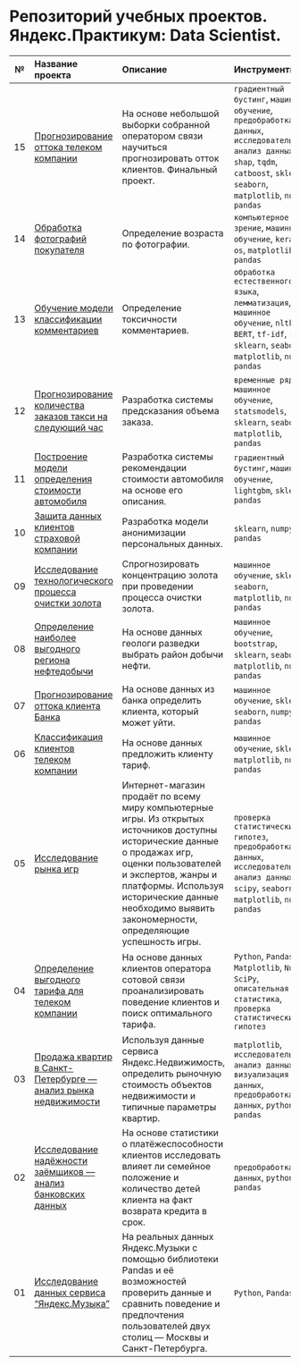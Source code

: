 # Репозиторий учебных проектов. Яндекс.Практикум: Data Scientist. 


| №  | Название проекта | Описание | Инструменты |
| -  | :----- | :----- | :---------- | 
| 15 | [Прогнозирование оттока телеком компании](15-telecom-project)  | На основе небольшой выборки собранной оператором связи научиться прогнозировать отток клиентов. Финальный проект. | `градиентный бустинг`, `машинное обучение`, `предобработка данных`, `исследовательский анализ данных`, `shap`, `tqdm`, `catboost`, `sklearn`, `seaborn`, `matplotlib`, `numpy`, `pandas` |
| 14 | [Обработка фотографий покупателя](14-age-recognition) | Определение возраста по фотографии. | `компьютерное зрение`, `машинное обучение`, `keras`, `os`, `matplotlib`, `pandas` |
| 13 | [Обучение модели классификации комментариев](13-comments-classification)  | Определение токсичности комментариев. | `обработка естественного языка`, `лемматизация`, `машинное обучение`, `nltk`, `BERT`, `tf-idf`, `re`, `sklearn`, `seaborn`, `matplotlib`, `numpy`, `pandas` |
| 12 | [Прогнозирование количества заказов такси на следующий час](12-taxi-orders-forecast)  | Разработка системы предсказания объема заказа. | `временные ряды`, `машинное обучение`, `statsmodels`, `sklearn`, `seaborn`, `matplotlib`, `pandas` |
| 11 | [Построение модели определения стоимости автомобиля](11-car-price-prediction)  | Разработка системы рекомендации стоимости автомобиля на основе его описания. | `градиентный бустинг`, `машинное обучение`, `lightgbm`, `sklearn`, `pandas` |
| 10 | [Защита данных клиентов страховой компании](10-personal-data-protection)  | Разработка модели анонимизации персональных данных. | `sklearn`, `numpy`, `pandas` |
| 09 | [Исследование технологического процесса очистки золота](09-gold-recovery-prediction)  | Спрогнозировать концентрацию золота при проведении процесса очистки золота. | `машинное обучение`, `sklearn`, `seaborn`, `matplotlib`, `numpy`, `pandas` |
| 08 | [Определение наиболее выгодного региона нефтедобычи](08-oil-wells-location-research)  | На основе данных геологи разведки выбрать район добычи нефти. | `машинное обучение`, `bootstrap`, `sklearn`, `seaborn`, `matplotlib`, `numpy`, `pandas` |
| 07 | [Прогнозирование оттока клиента Банка](07-bank-customer-churn)  | На основе данных из банка определить клиента, который может уйти. | `машинное обучение`, `sklearn`, `seaborn`, `numpy`, `pandas` |
| 06 | [Классификация клиентов телеком компании](06-classifying-profitable-plan)  | На основе данных предложить клиенту тариф. | `машинное обучение`, `sklearn`, `matplotlib`, `numpy`, `pandas` |
| 05 | [Исследование рынка игр](05-game-market-research)  | Интернет-магазин продаёт по всему миру компьютерные игры. Из открытых источников доступны исторические данные о продажах игр, оценки пользователей и экспертов, жанры и платформы. Используя исторические данные необходимо выявить закономерности, определяющие успешность игры. | `проверка статистических гипотез`, `предобработка данных`, `исследовательский анализ данных`, `scipy`, `seaborn`, `matplotlib`, `numpy`, `pandas` |
| 04 | [Определение выгодного тарифа для телеком компании](04-telecom-rates-comparison)  | На основе данных клиентов оператора сотовой связи проанализировать поведение клиентов и поиск оптимального тарифа. | `Python`, `Pandas`, `Matplotlib`, `NumPy`, `SciPy`, `описательная статистика`, `проверка статистических гипотез` |
| 03 | [Продажа квартир в Санкт-Петербурге — анализ рынка недвижимости](03-real-estate-market-analysis)  | Используя данные сервиса Яндекс.Недвижимость, определить рыночную стоимость объектов недвижимости и типичные параметры квартир. | `matplotlib`, `исследовательский анализ данных`, `визуализация данных`, `предобработка данных`, `python`, `pandas` |
| 02 | [Исследование надёжности заёмщиков — анализ банковских данных](02-borrowers-reliability-research)  | На основе статистики о платёжеспособности клиентов исследовать влияет ли семейное положение и количество детей клиента на факт возврата кредита в срок. | `предобработка данных`, `python`, `pandas` |
| 01 | [Исследование данных сервиса “Яндекс.Музыка”](01-big-cities-music)  | На реальных данных Яндекс.Музыки c помощью библиотеки Pandas и её возможностей проверить данные и сравнить поведение и предпочтения пользователей двух столиц — Москвы и Санкт-Петербурга. | `Python`, `Pandas` |